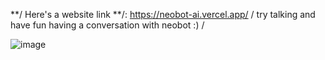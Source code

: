 **/ Here's a website link **/: https://neobot-ai.vercel.app/
/ try talking and have fun having a conversation with neobot :) /

![image](https://github.com/tanmai-tallam/NeoBot-AI/assets/120913651/e4ba8d96-ab08-4ef2-bf4b-9062c106f78c)
